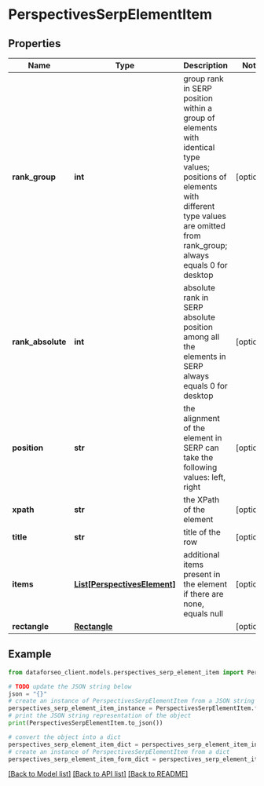 # PerspectivesSerpElementItem


## Properties

Name | Type | Description | Notes
------------ | ------------- | ------------- | -------------
**rank_group** | **int** | group rank in SERP position within a group of elements with identical type values; positions of elements with different type values are omitted from rank_group; always equals 0 for desktop | [optional] 
**rank_absolute** | **int** | absolute rank in SERP absolute position among all the elements in SERP always equals 0 for desktop | [optional] 
**position** | **str** | the alignment of the element in SERP can take the following values: left, right | [optional] 
**xpath** | **str** | the XPath of the element | [optional] 
**title** | **str** | title of the row | [optional] 
**items** | [**List[PerspectivesElement]**](PerspectivesElement.md) | additional items present in the element if there are none, equals null | [optional] 
**rectangle** | [**Rectangle**](Rectangle.md) |  | [optional] 

## Example

```python
from dataforseo_client.models.perspectives_serp_element_item import PerspectivesSerpElementItem

# TODO update the JSON string below
json = "{}"
# create an instance of PerspectivesSerpElementItem from a JSON string
perspectives_serp_element_item_instance = PerspectivesSerpElementItem.from_json(json)
# print the JSON string representation of the object
print(PerspectivesSerpElementItem.to_json())

# convert the object into a dict
perspectives_serp_element_item_dict = perspectives_serp_element_item_instance.to_dict()
# create an instance of PerspectivesSerpElementItem from a dict
perspectives_serp_element_item_form_dict = perspectives_serp_element_item.from_dict(perspectives_serp_element_item_dict)
```
[[Back to Model list]](../README.md#documentation-for-models) [[Back to API list]](../README.md#documentation-for-api-endpoints) [[Back to README]](../README.md)


